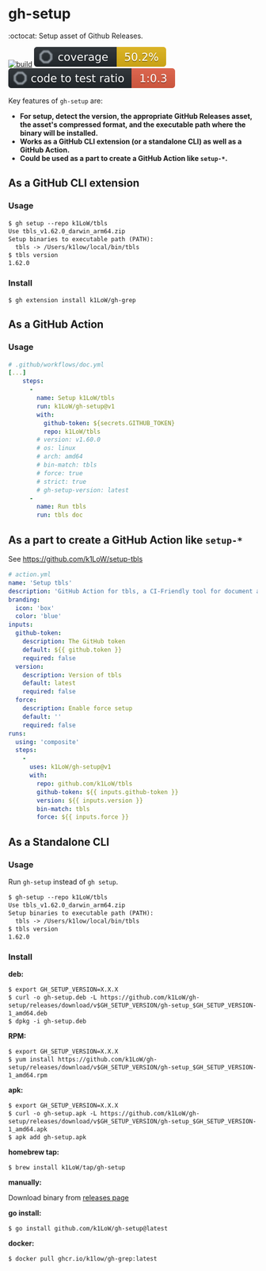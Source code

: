 # gh-setup

:octocat: Setup asset of Github Releases.

[![build](https://github.com/k1LoW/gh-setup/actions/workflows/ci.yml/badge.svg)](https://github.com/k1LoW/gh-setup/actions/workflows/ci.yml) ![Coverage](https://raw.githubusercontent.com/k1LoW/octocovs/main/badges/k1LoW/gh-setup/coverage.svg) ![Code to Test Ratio](https://raw.githubusercontent.com/k1LoW/octocovs/main/badges/k1LoW/gh-setup/ratio.svg)

Key features of `gh-setup` are:

- **For setup, detect the version, the appropriate GitHub Releases asset, the asset's compressed format, and the executable path where the binary will be installed.**
- **Works as a GitHub CLI extension (or a standalone CLI) as well as a GitHub Action.**
- **Could be used as a part to create a GitHub Action like `setup-*`.**

## As a GitHub CLI extension

### Usage

``` console
$ gh setup --repo k1LoW/tbls
Use tbls_v1.62.0_darwin_arm64.zip
Setup binaries to executable path (PATH):
  tbls -> /Users/k1low/local/bin/tbls
$ tbls version
1.62.0
```

### Install

``` console
$ gh extension install k1LoW/gh-grep
```

## As a GitHub Action

### Usage

``` yaml
# .github/workflows/doc.yml
[...]
    steps:
      -
        name: Setup k1LoW/tbls
        run: k1LoW/gh-setup@v1
        with:
          github-token: ${secrets.GITHUB_TOKEN}
          repo: k1LoW/tbls
        # version: v1.60.0
        # os: linux
        # arch: amd64
        # bin-match: tbls
        # force: true
        # strict: true
        # gh-setup-version: latest
      -
        name: Run tbls
        run: tbls doc
```

## As a part to create a GitHub Action like `setup-*`

See https://github.com/k1LoW/setup-tbls

``` yaml
# action.yml
name: 'Setup tbls'
description: 'GitHub Action for tbls, a CI-Friendly tool for document a database, written in Go.'
branding:
  icon: 'box'
  color: 'blue'
inputs:
  github-token:
    description: The GitHub token
    default: ${{ github.token }}
    required: false
  version:
    description: Version of tbls
    default: latest
    required: false
  force:
    description: Enable force setup
    default: ''
    required: false
runs:
  using: 'composite'
  steps:
    -
      uses: k1LoW/gh-setup@v1
      with:
        repo: github.com/k1LoW/tbls
        github-token: ${{ inputs.github-token }}
        version: ${{ inputs.version }}
        bin-match: tbls
        force: ${{ inputs.force }}
```

## As a Standalone CLI

### Usage

Run `gh-setup` instead of `gh setup`.

``` console
$ gh-setup --repo k1LoW/tbls
Use tbls_v1.62.0_darwin_arm64.zip
Setup binaries to executable path (PATH):
  tbls -> /Users/k1low/local/bin/tbls
$ tbls version
1.62.0
```

### Install

**deb:**

``` console
$ export GH_SETUP_VERSION=X.X.X
$ curl -o gh-setup.deb -L https://github.com/k1LoW/gh-setup/releases/download/v$GH_SETUP_VERSION/gh-setup_$GH_SETUP_VERSION-1_amd64.deb
$ dpkg -i gh-setup.deb
```

**RPM:**

``` console
$ export GH_SETUP_VERSION=X.X.X
$ yum install https://github.com/k1LoW/gh-setup/releases/download/v$GH_SETUP_VERSION/gh-setup_$GH_SETUP_VERSION-1_amd64.rpm
```

**apk:**

``` console
$ export GH_SETUP_VERSION=X.X.X
$ curl -o gh-setup.apk -L https://github.com/k1LoW/gh-setup/releases/download/v$GH_SETUP_VERSION/gh-setup_$GH_SETUP_VERSION-1_amd64.apk
$ apk add gh-setup.apk
```

**homebrew tap:**

```console
$ brew install k1LoW/tap/gh-setup
```

**manually:**

Download binary from [releases page](https://github.com/k1LoW/gh-setup/releases)

**go install:**

```console
$ go install github.com/k1LoW/gh-setup@latest
```

**docker:**

```console
$ docker pull ghcr.io/k1low/gh-grep:latest
```

